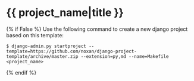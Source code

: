 # {{ project_name|title }}


{% if False %}
Use the following command to create a new django project based on this template:

    $ django-admin.py startproject --template=https://github.com/noxan/django-project-template/archive/master.zip --extension=py,md --name=Makefile <project_name>

{% endif %}
